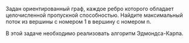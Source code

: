 Задан ориентированный граф, каждое ребро которого обладает целочисленной пропускной способностью. Найдите максимальный поток из вершины с номером 1 в вершину с номером n.

В этой задаче необходимо реализовать алгоритм Эдмондса-Карпа.
